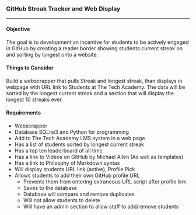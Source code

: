 ### GitHub Streak Tracker and Web Display
***

#### Objective

The goal is to development an incentive for students to be actively engaged in GitHub by creating a reader border showing students current streak on and sorting by longest onto a website.  

#### Things to Consider

Build a webscrapper that pulls Streak and longest streak, than displays in webpage with URL link to Students at The Tech Academy. The data will be sorted by the longest current streak and a section that will display the longest 10 streaks ever.

#### Requirements
* Webscrapper
* Database SQLite3 and Python for programming
* Add to The Tech Academy LMS system in a web page
 * Has a list of students sorted by longest current streak
 * Has a top ten leaderboard of all time
 * Has a link to Videos on GitHub by Michael Allen (As well as templates)
 * Has a link to Philosphy of Markdown syntax
 * Will display students URL link (active), Profile Pick
* Allows students to add their own GitHub profile URL
  * Prevents them from entering extraneous URL script after profile link
  * Saves to the database
  * Database will compare and remove duplicates
  * Will not allow students to delete
  * Will have an admin section to allow staff to add/remove students


